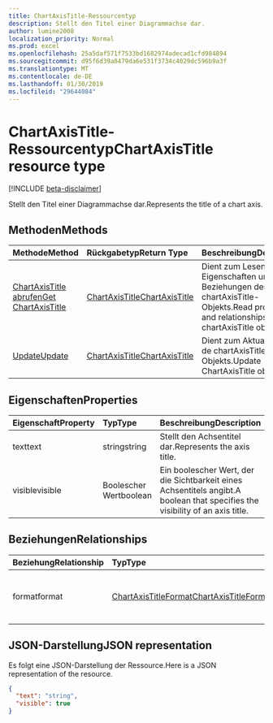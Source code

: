 ```yaml
---
title: ChartAxisTitle-Ressourcentyp
description: Stellt den Titel einer Diagrammachse dar.
author: lumine2008
localization_priority: Normal
ms.prod: excel
ms.openlocfilehash: 25a5daf571f7533bd1682974adecad1cfd984894
ms.sourcegitcommit: d95f6d39a0479da6e531f3734c4029dc596b9a3f
ms.translationtype: MT
ms.contentlocale: de-DE
ms.lasthandoff: 01/30/2019
ms.locfileid: "29644084"
---
```

# <a name="chartaxistitle-resource-type"></a><span data-ttu-id="7f6e9-103">ChartAxisTitle-Ressourcentyp</span><span class="sxs-lookup"><span data-stu-id="7f6e9-103">ChartAxisTitle resource type</span></span>

[!INCLUDE [beta-disclaimer](../../includes/beta-disclaimer.md)]

<span data-ttu-id="7f6e9-104">Stellt den Titel einer Diagrammachse dar.</span><span class="sxs-lookup"><span data-stu-id="7f6e9-104">Represents the title of a chart axis.</span></span>


## <a name="methods"></a><span data-ttu-id="7f6e9-105">Methoden</span><span class="sxs-lookup"><span data-stu-id="7f6e9-105">Methods</span></span>

| <span data-ttu-id="7f6e9-106">Methode</span><span class="sxs-lookup"><span data-stu-id="7f6e9-106">Method</span></span>           | <span data-ttu-id="7f6e9-107">Rückgabetyp</span><span class="sxs-lookup"><span data-stu-id="7f6e9-107">Return Type</span></span>    |<span data-ttu-id="7f6e9-108">Beschreibung</span><span class="sxs-lookup"><span data-stu-id="7f6e9-108">Description</span></span>|
|:---------------|:--------|:----------|
|[<span data-ttu-id="7f6e9-109">ChartAxisTitle abrufen</span><span class="sxs-lookup"><span data-stu-id="7f6e9-109">Get ChartAxisTitle</span></span>](../api/chartaxistitle-get.md) | [<span data-ttu-id="7f6e9-110">ChartAxisTitle</span><span class="sxs-lookup"><span data-stu-id="7f6e9-110">ChartAxisTitle</span></span>](chartaxistitle.md) |<span data-ttu-id="7f6e9-111">Dient zum Lesen der Eigenschaften und der Beziehungen des chartAxisTitle-Objekts.</span><span class="sxs-lookup"><span data-stu-id="7f6e9-111">Read properties and relationships of chartAxisTitle object.</span></span>|
|[<span data-ttu-id="7f6e9-112">Update</span><span class="sxs-lookup"><span data-stu-id="7f6e9-112">Update</span></span>](../api/chartaxistitle-update.md) | [<span data-ttu-id="7f6e9-113">ChartAxisTitle</span><span class="sxs-lookup"><span data-stu-id="7f6e9-113">ChartAxisTitle</span></span>](chartaxistitle.md)    |<span data-ttu-id="7f6e9-114">Dient zum Aktualisieren de chartAxisTitle-Objekts.</span><span class="sxs-lookup"><span data-stu-id="7f6e9-114">Update ChartAxisTitle object.</span></span> |

## <a name="properties"></a><span data-ttu-id="7f6e9-115">Eigenschaften</span><span class="sxs-lookup"><span data-stu-id="7f6e9-115">Properties</span></span>
| <span data-ttu-id="7f6e9-116">Eigenschaft</span><span class="sxs-lookup"><span data-stu-id="7f6e9-116">Property</span></span>     | <span data-ttu-id="7f6e9-117">Typ</span><span class="sxs-lookup"><span data-stu-id="7f6e9-117">Type</span></span>   |<span data-ttu-id="7f6e9-118">Beschreibung</span><span class="sxs-lookup"><span data-stu-id="7f6e9-118">Description</span></span>|
|:---------------|:--------|:----------|
|<span data-ttu-id="7f6e9-119">text</span><span class="sxs-lookup"><span data-stu-id="7f6e9-119">text</span></span>|<span data-ttu-id="7f6e9-120">string</span><span class="sxs-lookup"><span data-stu-id="7f6e9-120">string</span></span>|<span data-ttu-id="7f6e9-121">Stellt den Achsentitel dar.</span><span class="sxs-lookup"><span data-stu-id="7f6e9-121">Represents the axis title.</span></span>|
|<span data-ttu-id="7f6e9-122">visible</span><span class="sxs-lookup"><span data-stu-id="7f6e9-122">visible</span></span>|<span data-ttu-id="7f6e9-123">Boolescher Wert</span><span class="sxs-lookup"><span data-stu-id="7f6e9-123">boolean</span></span>|<span data-ttu-id="7f6e9-124">Ein boolescher Wert, der die Sichtbarkeit eines Achsentitels angibt.</span><span class="sxs-lookup"><span data-stu-id="7f6e9-124">A boolean that specifies the visibility of an axis title.</span></span>|

## <a name="relationships"></a><span data-ttu-id="7f6e9-125">Beziehungen</span><span class="sxs-lookup"><span data-stu-id="7f6e9-125">Relationships</span></span>
| <span data-ttu-id="7f6e9-126">Beziehung</span><span class="sxs-lookup"><span data-stu-id="7f6e9-126">Relationship</span></span> | <span data-ttu-id="7f6e9-127">Typ</span><span class="sxs-lookup"><span data-stu-id="7f6e9-127">Type</span></span>   |<span data-ttu-id="7f6e9-128">Beschreibung</span><span class="sxs-lookup"><span data-stu-id="7f6e9-128">Description</span></span>|
|:---------------|:--------|:----------|
|<span data-ttu-id="7f6e9-129">format</span><span class="sxs-lookup"><span data-stu-id="7f6e9-129">format</span></span>|[<span data-ttu-id="7f6e9-130">ChartAxisTitleFormat</span><span class="sxs-lookup"><span data-stu-id="7f6e9-130">ChartAxisTitleFormat</span></span>](chartaxistitleformat.md)|<span data-ttu-id="7f6e9-p101">Stellt die Formatierung des Diagrammachsentitels dar. Schreibgeschützt.</span><span class="sxs-lookup"><span data-stu-id="7f6e9-p101">Represents the formatting of chart axis title. Read-only.</span></span>|

## <a name="json-representation"></a><span data-ttu-id="7f6e9-133">JSON-Darstellung</span><span class="sxs-lookup"><span data-stu-id="7f6e9-133">JSON representation</span></span>

<span data-ttu-id="7f6e9-134">Es folgt eine JSON-Darstellung der Ressource.</span><span class="sxs-lookup"><span data-stu-id="7f6e9-134">Here is a JSON representation of the resource.</span></span>

<!-- {
  "blockType": "resource",
  "optionalProperties": [

  ],
  "@odata.type": "microsoft.graph.chartAxisTitle"
}-->

```json
{
  "text": "string",
  "visible": true
}

```

<!-- uuid: 8fcb5dbc-d5aa-4681-8e31-b001d5168d79
2015-10-25 14:57:30 UTC -->
<!--
{
  "type": "#page.annotation",
  "description": "ChartAxisTitle resource",
  "keywords": "",
  "section": "documentation",
  "tocPath": "",
  "suppressions": [
    "Error: /api-reference/beta/resources/chartaxistitle.md:\r\n      Exception processing links.\r\n    System.ArgumentException: Link Definition was null. Link text: !INCLUDE [beta-disclaimer](../../includes/beta-disclaimer.md)\r\n      at ApiDoctor.Validation.DocFile.get_LinkDestinations()\r\n      at ApiDoctor.Validation.DocSet.ValidateLinks(Boolean includeWarnings, String[] relativePathForFiles, IssueLogger issues, Boolean requireFilenameCaseMatch, Boolean printOrphanedFiles)"
  ]
}
-->
